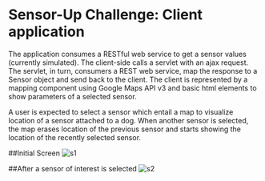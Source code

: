Sensor-Up Challenge: Client application
===============
The application consumes a RESTful web service to get a sensor values (currently simulated). The client-side calls a servlet with an ajax request. The servlet, in turn, consumers a REST web service, map the response to a Sensor object and send back to the client. The client is represented by a mapping component using Google Maps API v3 and basic html elements to show parameters of a selected sensor.

A user is expected to select a sensor which entail a map to visualize location of a sensor attached to a dog. When another sensor is selected, the map erases location of the previous sensor and starts showing the location of the recently selected sensor.

##Initial Screen
![s1](https://cloud.githubusercontent.com/assets/7506777/7259414/6520baee-e820-11e4-9cf9-5709e926a4df.png)

##After a sensor of interest is selected
![s2](https://cloud.githubusercontent.com/assets/7506777/7259415/6521e658-e820-11e4-8cf6-32a0ce613413.png)
